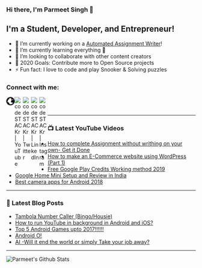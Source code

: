 ### Hi there, I'm Parmeet Singh 👋

## I'm a Student, Developer, and Entrepreneur!
- 🔭 I’m currently working on a [Automated Assignment Writer]!
- 🌱 I’m currently learning everything 🤣
- 👯 I’m looking to collaborate with other content creators
- 🥅 2020 Goals: Contribute more to Open Source projects
- ⚡ Fun fact: I love to code and play Snooker & Solving puzzles

### Connect with me:

[<img align="left" alt="codeSTACKr.com" width="22px" src="https://raw.githubusercontent.com/iconic/open-iconic/master/svg/globe.svg" />][website]
[<img align="left" alt="codeSTACKr | YouTube" width="22px" src="https://cdn.jsdelivr.net/npm/simple-icons@v3/icons/youtube.svg" />][youtube]
[<img align="left" alt="codeSTACKr | Twitter" width="22px" src="https://cdn.jsdelivr.net/npm/simple-icons@v3/icons/twitter.svg" />][twitter]
[<img align="left" alt="codeSTACKr | LinkedIn" width="22px" src="https://cdn.jsdelivr.net/npm/simple-icons@v3/icons/linkedin.svg" />][linkedin]
[<img align="left" alt="codeSTACKr | Instagram" width="22px" src="https://cdn.jsdelivr.net/npm/simple-icons@v3/icons/instagram.svg" />][instagram]

<br />


<br />

---

### 📺 Latest YouTube Videos
<!-- YOUTUBE:START -->
- [How to complete Assignment without writhing on your own- Get it Done](https://www.youtube.com/watch?v=nXrUremaqQc)
- [How to make an E-Commerce website using WordPress &lpar;Part 1&rpar;](https://www.youtube.com/watch?v=_v78O2PMdjQ)
- [Free Google Play Credits Working method 2019](https://www.youtube.com/watch?v=uKErHAsD8Jk)
- [Google Home Mini Setup and Review in India](https://www.youtube.com/watch?v=IDV1VP0A6PA)
- [Best camera apps for Android 2018](https://www.youtube.com/watch?v=Bxm-k7ftYT4)
<!-- YOUTUBE:END -->

---

### 📕 Latest Blog Posts
<!-- BLOG-POST-LIST:START -->
- [Tambola Number Caller &lpar;Bingo/Housie&rpar;](http://techwaria.blogspot.com/2020/04/tambola-number-caller-bingohousie.html)
- [How to run YouTube in background in Android and iOS?](http://techwaria.blogspot.com/2018/02/how-to-run-youtube-in-background-in.html)
- [Top 5 Android Games upto 2017!!!!!!](http://techwaria.blogspot.com/2017/12/top-5-android-games-upto-2017.html)
- [Android O!](http://techwaria.blogspot.com/2017/11/android-o.html)
- [AI -Will it end the world or simply Take your job away?](http://techwaria.blogspot.com/2017/02/ai-will-it-end-world-or-simply-take.html)
<!-- BLOG-POST-LIST:END -->

---

<img align="left" alt="Parmeet's Github Stats" src="https://github-readme-stats.codestackr.vercel.app/api?username=Parmeet349&show_icons=true&hide_border=true" />

[website]: http://www.geekypajis.blogspot.com
[twitter]: https://twitter.com/Parmeet349
[youtube]: https://www.youtube.com/geekypajis
[instagram]: https://www.instagram.com/banga.parmeet
[linkedin]: https://www.linkedin.com/in/bangaparmeet
[Automated Assignment Writer]: http://askstudio3.pythonanywhere.com
